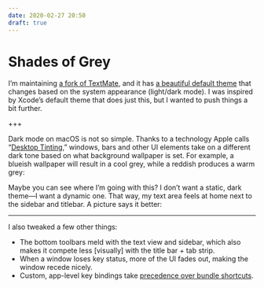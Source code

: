 ```yaml
---
date: 2020-02-27 20:50
draft: true
---
```


# Shades of Grey

I’m maintaining [a fork of TextMate](https://github.com/peteschaffner/textmate), and it has [a beautiful default theme](https://github.com/peteschaffner/textmate/commit/63fd0315393506dcf3ca6c7c63b8f600dd9e20c3) that changes based on the system appearance (light/dark mode). I was inspired by Xcode’s default theme that does just this, but I wanted to push things a bit further.

+++

Dark mode on macOS is not so simple. Thanks to a technology Apple calls “[Desktop Tinting](https://developer.apple.com/design/human-interface-guidelines/macos/visual-design/dark-mode/),” windows, bars and other UI elements take on a different dark tone based on what background wallpaper is set. For example, a blueish wallpaper will result in a cool grey, while a reddish produces a warm grey:

Maybe you can see where I’m going with this? I don’t want a static, dark theme—I want a dynamic one. That way, my text area feels at home next to the sidebar and titlebar. A picture says it better:

---

I also tweaked a few other things:

- The bottom toolbars meld with the text view and sidebar, which also makes it compete less [visually] with the title bar + tab strip.
- When a window loses key status, more of the UI fades out, making the window recede nicely.
- Custom, app-level key bindings take [precedence over bundle shortcuts](TODO).

